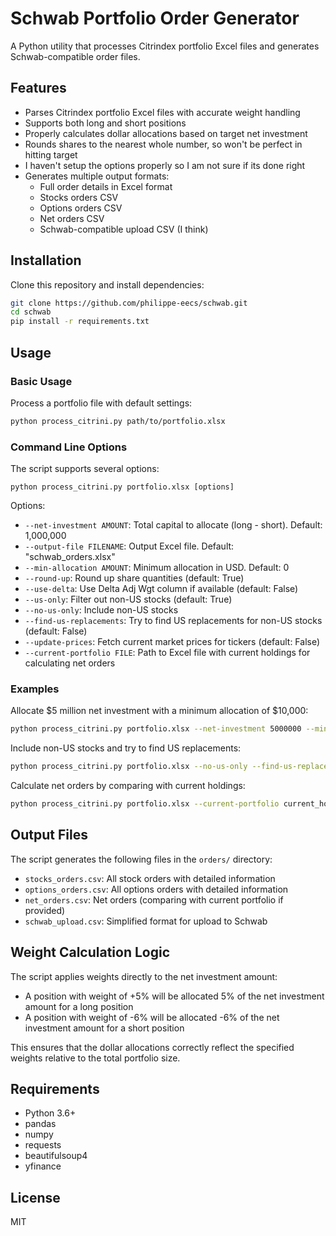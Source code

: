 # Schwab Portfolio Order Generator

A Python utility that processes Citrindex portfolio Excel files and generates Schwab-compatible order files.

## Features

- Parses Citrindex portfolio Excel files with accurate weight handling
- Supports both long and short positions
- Properly calculates dollar allocations based on target net investment
- Rounds shares to the nearest whole number, so won't be perfect in hitting target
- I haven't setup the options properly so I am not sure if its done right
- Generates multiple output formats:
  - Full order details in Excel format
  - Stocks orders CSV
  - Options orders CSV
  - Net orders CSV
  - Schwab-compatible upload CSV (I think)

## Installation

Clone this repository and install dependencies:

```bash
git clone https://github.com/philippe-eecs/schwab.git
cd schwab
pip install -r requirements.txt
```

## Usage

### Basic Usage

Process a portfolio file with default settings:

```bash
python process_citrini.py path/to/portfolio.xlsx
```

### Command Line Options

The script supports several options:

```
python process_citrini.py portfolio.xlsx [options]
```

Options:
- `--net-investment AMOUNT`: Total capital to allocate (long - short). Default: 1,000,000
- `--output-file FILENAME`: Output Excel file. Default: "schwab_orders.xlsx"
- `--min-allocation AMOUNT`: Minimum allocation in USD. Default: 0
- `--round-up`: Round up share quantities (default: True)
- `--use-delta`: Use Delta Adj Wgt column if available (default: False)
- `--us-only`: Filter out non-US stocks (default: True)
- `--no-us-only`: Include non-US stocks
- `--find-us-replacements`: Try to find US replacements for non-US stocks (default: False)
- `--update-prices`: Fetch current market prices for tickers (default: False)
- `--current-portfolio FILE`: Path to Excel file with current holdings for calculating net orders

### Examples

Allocate $5 million net investment with a minimum allocation of $10,000:

```bash
python process_citrini.py portfolio.xlsx --net-investment 5000000 --min-allocation 10000
```

Include non-US stocks and try to find US replacements:

```bash
python process_citrini.py portfolio.xlsx --no-us-only --find-us-replacements
```

Calculate net orders by comparing with current holdings:

```bash
python process_citrini.py portfolio.xlsx --current-portfolio current_holdings.xlsx
```

## Output Files

The script generates the following files in the `orders/` directory:

- `stocks_orders.csv`: All stock orders with detailed information
- `options_orders.csv`: All options orders with detailed information
- `net_orders.csv`: Net orders (comparing with current portfolio if provided)
- `schwab_upload.csv`: Simplified format for upload to Schwab

## Weight Calculation Logic

The script applies weights directly to the net investment amount:
- A position with weight of +5% will be allocated 5% of the net investment amount for a long position
- A position with weight of -6% will be allocated -6% of the net investment amount for a short position

This ensures that the dollar allocations correctly reflect the specified weights relative to the total portfolio size.

## Requirements

- Python 3.6+
- pandas
- numpy
- requests
- beautifulsoup4
- yfinance

## License

MIT
